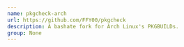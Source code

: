 ```yaml
---
name: pkgcheck-arch
url: https://github.com/FFY00/pkgcheck
description: A bashate fork for Arch Linux's PKGBUILDs.
group: None
---
```

